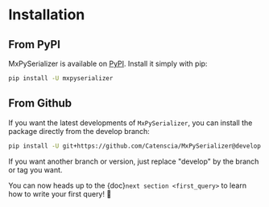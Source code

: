 # Installation

## From PyPI

MxPySerializer is available on [PyPI](https://pypi.org/project/mxpyserializer/). Install it simply with pip:

```bash
pip install -U mxpyserializer
```

## From Github

If you want the latest developments of `MxPySerializer`, you can install the package directly from the develop branch:

```bash
pip install -U git+https://github.com/Catenscia/MxPySerializer@develop
```

If you want another branch or version, just replace "develop" by the branch or tag you want.


You can now heads up to the {doc}`next section <first_query>` to learn how to write your first query! 💪